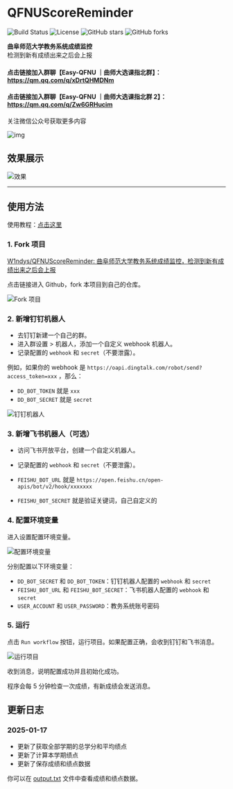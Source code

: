 # QFNUScoreReminder

![Build Status](https://img.shields.io/badge/build-passing-brightgreen)
![License](https://img.shields.io/badge/license-MIT-blue)
![GitHub stars](https://img.shields.io/github/stars/W1ndys/QFNUScoreReminder?style=social)
![GitHub forks](https://img.shields.io/github/forks/W1ndys/QFNUScoreReminder?style=social)

**曲阜师范大学教务系统成绩监控**  
检测到新有成绩出来之后会上报

#### 点击链接加入群聊【Easy-QFNU ｜曲师大选课指北群】：https://qm.qq.com/q/xDrtQHMDNm

#### 点击链接加入群聊【Easy-QFNU ｜曲师大选课指北群 2】：https://qm.qq.com/q/Zw6GRHucim
关注微信公众号获取更多内容

![img](https://picx.zhimg.com/80/v2-a42b58d3c6fa27d3ebe03b7090a7cf63.jpeg)
## 效果展示

![效果](https://pica.zhimg.com/80/v2-ab040cb6e2c97cd56de73d09777c4f07.png)

---

## 使用方法

使用教程：[点击这里](https://blog.w1ndys.top/posts/4fee17c4)

### 1. Fork 项目

[W1ndys/QFNUScoreReminder: 曲阜师范大学教务系统成绩监控，检测到新有成绩出来之后会上报](https://github.com/W1ndys/QFNUScoreReminder)

点击链接进入 Github，fork 本项目到自己的仓库。

![Fork 项目](https://pica.zhimg.com/80/v2-01a15518704c6c8af91cf05cd843c795.png)

### 2. 新增钉钉机器人

- 去钉钉新建一个自己的群。
- 进入群设置 > 机器人，添加一个自定义 webhook 机器人。
- 记录配置的 `webhook` 和 `secret`（不要泄露）。

例如，如果你的 webhook 是 `https://oapi.dingtalk.com/robot/send?access_token=xxx` ，那么：

- `DD_BOT_TOKEN` 就是 `xxx`
- `DD_BOT_SECRET` 就是 `secret`

![钉钉机器人](https://pica.zhimg.com/80/v2-99e91c06e71ac28cbed199f9e4321896.png)

### 3. 新增飞书机器人（可选）

- 访问飞书开放平台，创建一个自定义机器人。
- 记录配置的 `webhook` 和 `secret`（不要泄露）。

- `FEISHU_BOT_URL` 就是 `https://open.feishu.cn/open-apis/bot/v2/hook/xxxxxxx`
- `FEISHU_BOT_SECRET` 就是验证关键词，自己自定义的

### 4. 配置环境变量

进入设置配置环境变量。

![配置环境变量](https://pica.zhimg.com/80/v2-e24e61d04f7bfdde25ce104f2a016c5d.png)

分别配置以下环境变量：

- `DD_BOT_SECRET` 和 `DD_BOT_TOKEN`：钉钉机器人配置的 `webhook` 和 `secret`
- `FEISHU_BOT_URL` 和 `FEISHU_BOT_SECRET`：飞书机器人配置的 `webhook` 和 `secret`
- `USER_ACCOUNT` 和 `USER_PASSWORD`：教务系统账号密码

### 5. 运行

点击 `Run workflow` 按钮，运行项目。如果配置正确，会收到钉钉和飞书消息。

![运行项目](https://pica.zhimg.com/80/v2-7c49b45057d28dec0b33b9b7b37bc108.png)

收到消息，说明配置成功并且初始化成功。

程序会每 5 分钟检查一次成绩，有新成绩会发送消息。

## 更新日志

### 2025-01-17

- 更新了获取全部学期的总学分和平均绩点
- 更新了计算本学期绩点
- 更新了保存成绩和绩点数据

你可以在 [output.txt](output.txt) 文件中查看成绩和绩点数据。
